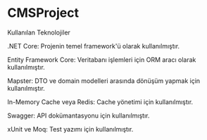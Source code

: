 # CMSProject
Kullanılan Teknolojiler

.NET Core: Projenin temel framework'ü olarak kullanılmıştır.

Entity Framework Core: Veritabanı işlemleri için ORM aracı olarak kullanılmıştır.

Mapster: DTO ve domain modelleri arasında dönüşüm yapmak için kullanılmıştır.

In-Memory Cache veya Redis: Cache yönetimi için kullanılmıştır.

Swagger: API dokümantasyonu için kullanılmıştır.

xUnit ve Moq: Test yazımı için kullanılmıştır.

